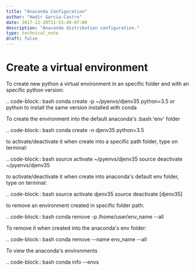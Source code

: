 ```yaml
---
title: "Anaconda Configuration"
author: "Hadir Garcia-Castro"
date: 2017-12-20T11:53:49-07:00
description: "Anaconda distribution configuration."
type: technical_note
draft: false
---
```


# Create a virtual environment
To create new python a virtual environment in an specific folder and with an specific python version:

.. code-block:: bash
    conda create -p ~/pyenvs/djenv35 python=3.5 or python to install the same version installed with conda

To create the environment into the default anaconda's :bash:'env' folder

.. code-block:: bash
    conda create -n djenv35 python=3.5

to activate/deactivate it when create into a specific path folder, type on terminal:

.. code-block:: bash
    source activate ~/pyenvs/djenv35
    source deactivate ~/pyenvs/djenv35

to activate/deactivate it when create into anaconda's default env folder, type on terminal:

.. code-block:: bash
    source activate djenv35
    source deactivate [djenv35]

to remove an environment created in specific folder path:

.. code-block:: bash
    conda remove -p /home/user/env_name --all

To remove it when created into the anaconda's env folder:

.. code-block:: bash
    conda remove --name env_name --all


To view the anaconda's environments

.. code-block:: bash
    conda info --envs
